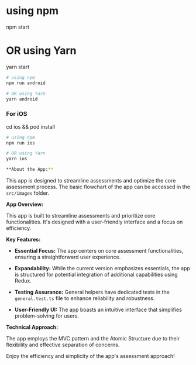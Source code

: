 
# using npm
npm start

# OR using Yarn
yarn start

```bash
# using npm
npm run android

# OR using Yarn
yarn android
```

### For iOS

cd ios && pod install

```bash
# using npm
npm run ios

# OR using Yarn
yarn ios

**About the App:**

```



This app is designed to streamline assessments and optimize the core assessment process. The basic flowchart of the app can be accessed in the `src/images` folder.

**App Overview:**

This app is built to streamline assessments and prioritize core functionalities. It's designed with a user-friendly interface and a focus on efficiency.

**Key Features:**

- **Essential Focus:** The app centers on core assessment functionalities, ensuring a straightforward user experience.

- **Expandability:** While the current version emphasizes essentials, the app is structured for potential integration of additional capabilities using Redux.

- **Testing Assurance:** General helpers have dedicated tests in the `general.test.ts` file to enhance reliability and robustness.

- **User-Friendly UI:** The app boasts an intuitive interface that simplifies problem-solving for users.

**Technical Approach:**

The app employs the MVC pattern and the Atomic Structure due to their flexibility and effective separation of concerns.

Enjoy the efficiency and simplicity of the app's assessment approach!



